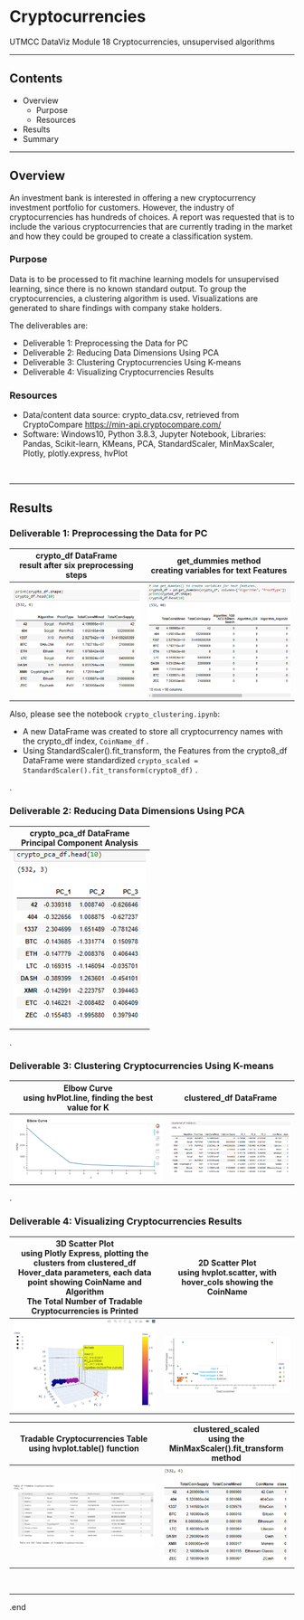 # Cryptocurrencies
UTMCC DataViz Module 18 Cryptocurrencies, unsupervised algorithms

---

## Contents 
  * Overview
    - Purpose
    - Resources
  * Results
  * Summary
 

---  

## Overview 
  
  An investment bank is interested in offering a new cryptocurrency investment portfolio for customers. However, the industry of cryptocurrencies has hundreds of choices. A report was requested that is to include the various cryptocurrencies that are currently trading in the market and how they could be grouped to create a classification system.

   ### Purpose
   Data is to be processed to fit machine learning models for unsupervised learning, since there is no known standard output. To group the cryptocurrencies, a clustering algorithm is used. Visualizations are generated to share findings with company stake holders.
  
   The deliverables are: 
   - Deliverable 1: Preprocessing the Data for PC
   - Deliverable 2: Reducing Data Dimensions Using PCA
   - Deliverable 3: Clustering Cryptocurrencies Using K-means
   - Deliverable 4: Visualizing Cryptocurrencies Results
   
  
   ### Resources
  * Data/content data source: crypto_data.csv, retrieved from CryptoCompare https://min-api.cryptocompare.com/ 
  * Software: Windows10, Python 3.8.3, Jupyter Notebook, Libraries: Pandas, Scikit-learn, KMeans, PCA, StandardScaler, MinMaxScaler, Plotly, plotly.express, hvPlot   
  
<br>

--- 

## Results


   ### Deliverable 1: Preprocessing the Data for PC
   
   | **crypto_df DataFrame** <br>result after six preprocessing steps | **get_dummies method** <br>creating variables for text Features |
   | :---: | :---: | 
   | ![D1_crypto_df.png](https://github.com/larrydodson/Cryptocurrencies/blob/main/images/D1_crypto_df.png) | ![D1_dummies.png](https://github.com/larrydodson/Cryptocurrencies/blob/main/images/D1_dummies.png) | 
   
   Also, please see the notebook `crypto_clustering.ipynb`:
    
   * A new DataFrame was created to store all cryptocurrency names with the crypto_df index, `CoinName_df` . 
   * Using StandardScaler().fit_transform, the Features from the crypto8_df DataFrame were standardized `crypto_scaled = StandardScaler().fit_transform(crypto8_df)` . 

. 
   
   ### Deliverable 2: Reducing Data Dimensions Using PCA
   
   | **crypto_pca_df DataFrame** <br>Principal Component Analysis |
   | :---: |
   | ![D2_crypto_pca_df.png](https://github.com/larrydodson/Cryptocurrencies/blob/main/images/D2_crypto_pca_df.png) |
 
 
 .
   
   ### Deliverable 3: Clustering Cryptocurrencies Using K-means
   
   | **Elbow Curve** <br>using hvPlot.line, finding the best value for K | **clustered_df DataFrame** |
   | :---: | :---: | 
   | ![D3_elbow_curve.png](https://github.com/larrydodson/Cryptocurrencies/blob/main/images/D3_elbow_curve.png) | ![D3_clustered_df.png](https://github.com/larrydodson/Cryptocurrencies/blob/main/images/D3_clustered_df.png) | 
   
      
.
   
   ### Deliverable 4: Visualizing Cryptocurrencies Results
  
   | **3D Scatter Plot** <br>using Plotly Express, plotting the clusters from clustered_df <br>Hover_data parameters, each data point showing CoinName and Algorithm <br>The Total Number of Tradable Cryptocurrencies is Printed | **2D Scatter Plot** <br>using hvplot.scatter, with hover_cols showing the CoinName |
   | :---: | :---: |
   | ![D4_3Dscatter.png](https://github.com/larrydodson/Cryptocurrencies/blob/main/images/D4_3Dscatter.png) | ![D4_2Dscatter.png](https://github.com/larrydodson/Cryptocurrencies/blob/main/images/D4_2Dscatter.png) |



   | **Tradable Cryptocurrencies Table** <br>using hvplot.table() function | **clustered_scaled** <br>using the MinMaxScaler().fit_transform method | 
   | :---: | :---: |
   | ![D4_tradable_cryptocurrencies.png](https://github.com/larrydodson/Cryptocurrencies/blob/main/images/D4_tradable_cryptocurrencies.png) | ![D4_clustered_scaled.png](https://github.com/larrydodson/Cryptocurrencies/blob/main/images/D4_clustered_scaled.png) | 


<br>

---

.end 
